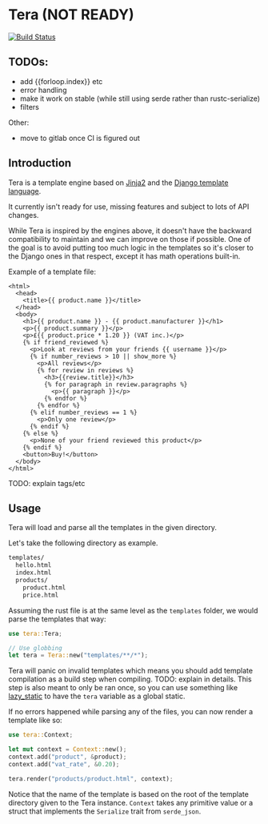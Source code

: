 # Tera (NOT READY)

[![Build Status](https://travis-ci.org/Keats/tera.svg)](https://travis-ci.org/Keats/tera)

## TODOs:
- add {{forloop.index}} etc
- error handling
- make it work on stable (while still using serde rather than rustc-serialize)
- filters

Other:
- move to gitlab once CI is figured out


## Introduction
Tera is a template engine based on [Jinja2](http://jinja.pocoo.org/) and the [Django template language](https://docs.djangoproject.com/en/1.9/topics/templates/).

It currently isn't ready for use, missing features and subject to lots of API changes.

While Tera is inspired by the engines above, it doesn't have the backward compatibility to maintain and we can improve on those if possible. One of the goal is to avoid putting too much logic in the templates so it's closer to the Django ones in that respect, except it has math operations built-in.

Example of a template file:

```jinja
<html>
  <head>
    <title>{{ product.name }}</title>
  </head>
  <body>
    <h1>{{ product.name }} - {{ product.manufacturer }}</h1>
    <p>{{ product.summary }}</p>
    <p>£{{ product.price * 1.20 }} (VAT inc.)</p>
    {% if friend_reviewed %}
      <p>Look at reviews from your friends {{ username }}</p>
      {% if number_reviews > 10 || show_more %}
        <p>All reviews</p>
        {% for review in reviews %}
          <h3>{{review.title}}</h3>
          {% for paragraph in review.paragraphs %}
            <p>{{ paragraph }}</p>
          {% endfor %}
        {% endfor %}
      {% elif number_reviews == 1 %}
        <p>Only one review</p>
      {% endif %}
    {% else %}
      <p>None of your friend reviewed this product</p>
    {% endif %}
    <button>Buy!</button>
  </body>
</html>
```
TODO: explain tags/etc

## Usage
Tera will load and parse all the templates in the given directory.

Let's take the following directory as example.
```bash
templates/
  hello.html
  index.html
  products/
    product.html
    price.html
```

Assuming the rust file is at the same level as the `templates` folder, we would parse the templates that way:

```rust
use tera::Tera;

// Use globbing
let tera = Tera::new("templates/**/*");
```

Tera will panic on invalid templates which means you should add template compilation as a build step when compiling. TODO: explain in details.
This step is also meant to only be ran once, so you can use something like [lazy_static](https://crates.io/crates/lazy_static) to have the `tera` variable as a global static.

If no errors happened while parsing any of the files, you can now render a template like so:

```rust
use tera::Context;

let mut context = Context::new();
context.add("product", &product);
context.add("vat_rate", &0.20);

tera.render("products/product.html", context);
```
Notice that the name of the template is based on the root of the template directory given to the Tera instance.
`Context` takes any primitive value or a struct that implements the `Serialize` trait from `serde_json`. 
